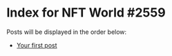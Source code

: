 # Index for NFT World #2559
Posts will be displayed in the order below:

- [Your first post](./001-first.md)

